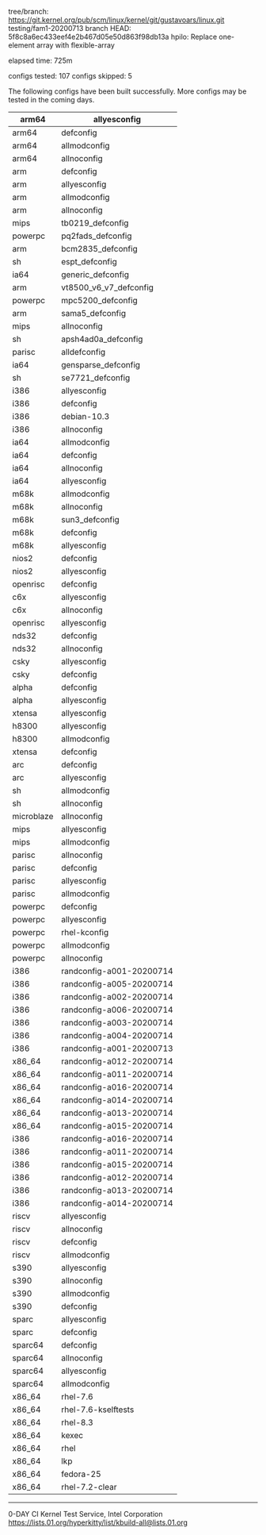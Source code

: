 tree/branch: https://git.kernel.org/pub/scm/linux/kernel/git/gustavoars/linux.git  testing/fam1-20200713
branch HEAD: 5f8c8a6ec433eef4e2b467d05e50d863f98db13a  hpilo: Replace one-element array with flexible-array 

elapsed time: 725m

configs tested: 107
configs skipped: 5

The following configs have been built successfully.
More configs may be tested in the coming days.

| arm64      | allyesconfig             |
|------------|--------------------------|
| arm64      | defconfig                |
| arm64      | allmodconfig             |
| arm64      | allnoconfig              |
| arm        | defconfig                |
| arm        | allyesconfig             |
| arm        | allmodconfig             |
| arm        | allnoconfig              |
| mips       | tb0219_defconfig         |
| powerpc    | pq2fads_defconfig        |
| arm        | bcm2835_defconfig        |
| sh         | espt_defconfig           |
| ia64       | generic_defconfig        |
| arm        | vt8500_v6_v7_defconfig   |
| powerpc    | mpc5200_defconfig        |
| arm        | sama5_defconfig          |
| mips       | allnoconfig              |
| sh         | apsh4ad0a_defconfig      |
| parisc     | alldefconfig             |
| ia64       | gensparse_defconfig      |
| sh         | se7721_defconfig         |
| i386       | allyesconfig             |
| i386       | defconfig                |
| i386       | debian-10.3              |
| i386       | allnoconfig              |
| ia64       | allmodconfig             |
| ia64       | defconfig                |
| ia64       | allnoconfig              |
| ia64       | allyesconfig             |
| m68k       | allmodconfig             |
| m68k       | allnoconfig              |
| m68k       | sun3_defconfig           |
| m68k       | defconfig                |
| m68k       | allyesconfig             |
| nios2      | defconfig                |
| nios2      | allyesconfig             |
| openrisc   | defconfig                |
| c6x        | allyesconfig             |
| c6x        | allnoconfig              |
| openrisc   | allyesconfig             |
| nds32      | defconfig                |
| nds32      | allnoconfig              |
| csky       | allyesconfig             |
| csky       | defconfig                |
| alpha      | defconfig                |
| alpha      | allyesconfig             |
| xtensa     | allyesconfig             |
| h8300      | allyesconfig             |
| h8300      | allmodconfig             |
| xtensa     | defconfig                |
| arc        | defconfig                |
| arc        | allyesconfig             |
| sh         | allmodconfig             |
| sh         | allnoconfig              |
| microblaze | allnoconfig              |
| mips       | allyesconfig             |
| mips       | allmodconfig             |
| parisc     | allnoconfig              |
| parisc     | defconfig                |
| parisc     | allyesconfig             |
| parisc     | allmodconfig             |
| powerpc    | defconfig                |
| powerpc    | allyesconfig             |
| powerpc    | rhel-kconfig             |
| powerpc    | allmodconfig             |
| powerpc    | allnoconfig              |
| i386       | randconfig-a001-20200714 |
| i386       | randconfig-a005-20200714 |
| i386       | randconfig-a002-20200714 |
| i386       | randconfig-a006-20200714 |
| i386       | randconfig-a003-20200714 |
| i386       | randconfig-a004-20200714 |
| i386       | randconfig-a001-20200713 |
| x86_64     | randconfig-a012-20200714 |
| x86_64     | randconfig-a011-20200714 |
| x86_64     | randconfig-a016-20200714 |
| x86_64     | randconfig-a014-20200714 |
| x86_64     | randconfig-a013-20200714 |
| x86_64     | randconfig-a015-20200714 |
| i386       | randconfig-a016-20200714 |
| i386       | randconfig-a011-20200714 |
| i386       | randconfig-a015-20200714 |
| i386       | randconfig-a012-20200714 |
| i386       | randconfig-a013-20200714 |
| i386       | randconfig-a014-20200714 |
| riscv      | allyesconfig             |
| riscv      | allnoconfig              |
| riscv      | defconfig                |
| riscv      | allmodconfig             |
| s390       | allyesconfig             |
| s390       | allnoconfig              |
| s390       | allmodconfig             |
| s390       | defconfig                |
| sparc      | allyesconfig             |
| sparc      | defconfig                |
| sparc64    | defconfig                |
| sparc64    | allnoconfig              |
| sparc64    | allyesconfig             |
| sparc64    | allmodconfig             |
| x86_64     | rhel-7.6                 |
| x86_64     | rhel-7.6-kselftests      |
| x86_64     | rhel-8.3                 |
| x86_64     | kexec                    |
| x86_64     | rhel                     |
| x86_64     | lkp                      |
| x86_64     | fedora-25                |
| x86_64     | rhel-7.2-clear           |

---
0-DAY CI Kernel Test Service, Intel Corporation
https://lists.01.org/hyperkitty/list/kbuild-all@lists.01.org

